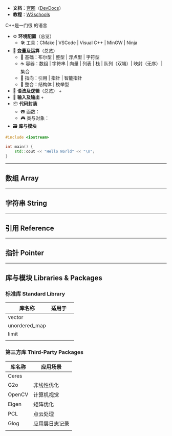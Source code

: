 + **文档**：[官网](https://cplusplus.com/doc/)（[DevDocs](https://devdocs.io/cpp/)）
+ **教程**：[W3schools](https://www.w3schools.com/cpp/)

C++是一门很 的语言

+ ⚙ **环境配置**（总览）
	+ 🛠 工具：CMake | VSCode | Visual C++ | MinGW | Ninja
+ 📐 **变量及运算**（总览）
	+ 🧩 基础：布尔型 | 整型 | 浮点型 | 字符型
	+ ☕ 容器：数组 | 字符串 | 向量 | 列表 | 栈 | 队列（双端）| 映射（无序）| 集合
	+ 💉 指向：引用 | 指针 | 智能指针
	+ 🧱 整合：结构体 | 枚举型
+ 💬 **语法及逻辑**（总览）
	+ 
+ 💾 **输入及输出**
	+ 
+ 📦 **代码封装**
	+ ☎ 函数：
	+ 🎮 类与对象：
+ 🗃 **库与模块**


```C++
#include <iostream>

int main() {
	std::cout << "Hello World" << "\n";
}
```

---
## 数组 Array



---
## 字符串 String




---
## 引用 Reference




---
## 指针 Pointer





---
## 库与模块 Libraries & Packages


### 标准库 Standard Library

| 库名称           | 适用于 |     |
| ------------- | --- | --- |
| vector        |     |     |
| unordered_map |     |     |
| limit         |     |     |
|               |     |     |


### 第三方库 Third-Party Packages

| 库名称    | 应用场景    |
| ------ | ------- |
| Ceres  |         |
| G2o    | 非线性优化   |
| OpenCV | 计算机视觉   |
| Eigen  | 矩阵优化    |
| PCL    | 点云处理    |
| Glog   | 应用层日志记录 |
|        |         |
